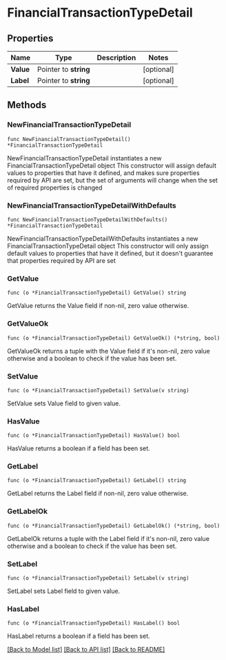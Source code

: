 # FinancialTransactionTypeDetail

## Properties

Name | Type | Description | Notes
------------ | ------------- | ------------- | -------------
**Value** | Pointer to **string** |  | [optional] 
**Label** | Pointer to **string** |  | [optional] 

## Methods

### NewFinancialTransactionTypeDetail

`func NewFinancialTransactionTypeDetail() *FinancialTransactionTypeDetail`

NewFinancialTransactionTypeDetail instantiates a new FinancialTransactionTypeDetail object
This constructor will assign default values to properties that have it defined,
and makes sure properties required by API are set, but the set of arguments
will change when the set of required properties is changed

### NewFinancialTransactionTypeDetailWithDefaults

`func NewFinancialTransactionTypeDetailWithDefaults() *FinancialTransactionTypeDetail`

NewFinancialTransactionTypeDetailWithDefaults instantiates a new FinancialTransactionTypeDetail object
This constructor will only assign default values to properties that have it defined,
but it doesn't guarantee that properties required by API are set

### GetValue

`func (o *FinancialTransactionTypeDetail) GetValue() string`

GetValue returns the Value field if non-nil, zero value otherwise.

### GetValueOk

`func (o *FinancialTransactionTypeDetail) GetValueOk() (*string, bool)`

GetValueOk returns a tuple with the Value field if it's non-nil, zero value otherwise
and a boolean to check if the value has been set.

### SetValue

`func (o *FinancialTransactionTypeDetail) SetValue(v string)`

SetValue sets Value field to given value.

### HasValue

`func (o *FinancialTransactionTypeDetail) HasValue() bool`

HasValue returns a boolean if a field has been set.

### GetLabel

`func (o *FinancialTransactionTypeDetail) GetLabel() string`

GetLabel returns the Label field if non-nil, zero value otherwise.

### GetLabelOk

`func (o *FinancialTransactionTypeDetail) GetLabelOk() (*string, bool)`

GetLabelOk returns a tuple with the Label field if it's non-nil, zero value otherwise
and a boolean to check if the value has been set.

### SetLabel

`func (o *FinancialTransactionTypeDetail) SetLabel(v string)`

SetLabel sets Label field to given value.

### HasLabel

`func (o *FinancialTransactionTypeDetail) HasLabel() bool`

HasLabel returns a boolean if a field has been set.


[[Back to Model list]](../README.md#documentation-for-models) [[Back to API list]](../README.md#documentation-for-api-endpoints) [[Back to README]](../README.md)



